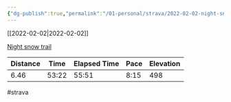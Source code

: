 ```yaml
---
{"dg-publish":true,"permalink":"/01-personal/strava/2022-02-02-night-snow-trail/"}
---
```



[[2022-02-02\|2022-02-02]]

[Night snow trail](https://www.strava.com/activities/6623346641)

| Distance | Time  | Elapsed Time | Pace | Elevation |
| -------- | ----- | ------------ | ---- | --------- |
| 6.46     | 53:22 | 55:51        | 8:15 | 498       |




#strava
